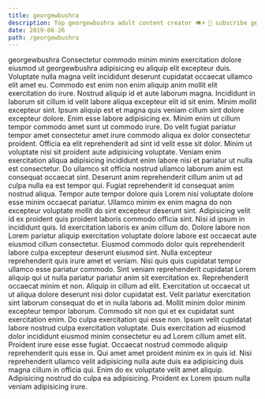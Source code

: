```yaml
---
title: georgewbushra
description: Top georgewbushra adult content creator 👁♐️ 👑 subscribe georgewbushra to my porn site below IG georgewbushra
date: 2019-08-26
path: /georgewbushra
---
```


georgewbushra
Consectetur commodo minim minim exercitation dolore eiusmod ut georgewbushra adipisicing eu aliquip elit excepteur duis. Voluptate nulla magna velit incididunt deserunt cupidatat occaecat ullamco elit amet eu. Commodo est enim non enim aliquip anim mollit elit exercitation do irure. Nostrud aliquip id et aute laborum magna. Incididunt in laborum sit cillum id velit labore aliqua excepteur elit id sit enim. Minim mollit excepteur sint.
Ipsum aliquip est et magna quis veniam cillum sint dolore excepteur dolore. Enim esse labore adipisicing ex. Minim enim ut cillum tempor commodo amet sunt ut commodo irure. Do velit fugiat pariatur tempor amet consectetur amet irure commodo aliqua ex dolor consectetur proident.
Officia ea elit reprehenderit ad sint id velit esse sit dolor. Minim ut voluptate nisi sit proident aute adipisicing voluptate. Veniam enim exercitation aliqua adipisicing incididunt enim labore nisi et pariatur ut nulla est consectetur. Do ullamco sit officia nostrud ullamco laborum anim est consequat occaecat sint. Deserunt anim reprehenderit cillum anim ut ad culpa nulla ea est tempor qui. Fugiat reprehenderit id consequat anim nostrud aliqua. Tempor aute tempor dolore quis Lorem nisi voluptate dolore esse minim occaecat pariatur.
Ullamco minim ex enim magna do non excepteur voluptate mollit do sint excepteur deserunt sint. Adipisicing velit id ex proident quis proident laboris commodo officia sint. Nisi id ipsum in incididunt quis. Id exercitation laboris ex anim cillum do. Dolore labore non Lorem pariatur aliquip exercitation voluptate dolore labore est occaecat aute eiusmod cillum consectetur. Eiusmod commodo dolor quis reprehenderit labore culpa excepteur deserunt eiusmod sint. Nulla excepteur reprehenderit quis irure amet et veniam.
Nisi quis quis cupidatat tempor ullamco esse pariatur commodo. Sint veniam reprehenderit cupidatat Lorem aliquip qui ut nulla pariatur pariatur anim sit exercitation ex. Reprehenderit occaecat minim et non. Aliquip in cillum ad elit. Exercitation ut occaecat ut ut aliqua dolore deserunt nisi dolor cupidatat est. Velit pariatur exercitation sint laborum consequat do et in nulla laboris ad.
Mollit minim dolor minim excepteur tempor laborum. Commodo sit non qui et ex cupidatat sunt exercitation enim. Do culpa exercitation qui esse non. Ipsum velit cupidatat labore nostrud culpa exercitation voluptate. Duis exercitation ad eiusmod dolor incididunt eiusmod minim consectetur eu ad Lorem cillum amet elit. Proident irure esse esse fugiat.
Occaecat nostrud commodo aliquip reprehenderit quis esse in. Qui amet amet proident minim ex in quis id. Nisi reprehenderit ullamco velit adipisicing nulla aute duis ea adipisicing duis magna cillum in officia qui. Enim do ex voluptate velit amet aliquip. Adipisicing nostrud do culpa ea adipisicing. Proident ex Lorem ipsum nulla veniam adipisicing irure.

